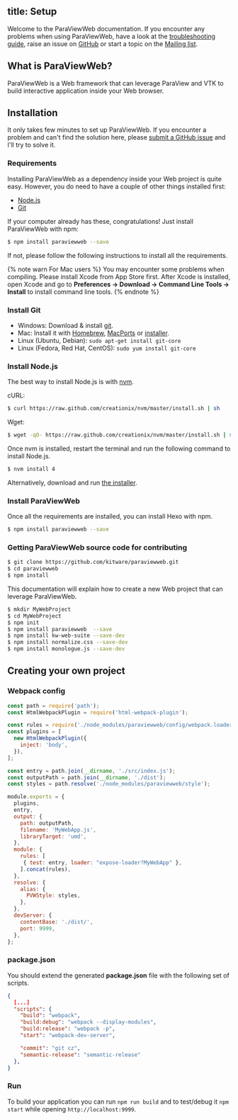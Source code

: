 title: Setup
---
Welcome to the ParaViewWeb documentation. If you encounter any problems when using ParaViewWeb, have a look at the  [troubleshooting guide](troubleshooting.html), raise an issue on [GitHub](https://github.com/kitware/paraviewweb/issues) or start a topic on the [Mailing list](http://www.paraview.org/mailman/listinfo/paraview).

## What is ParaViewWeb?

ParaViewWeb is a Web framework that can leverage ParaView and VTK to build interactive application
inside your Web browser.

## Installation

It only takes few minutes to set up ParaViewWeb. If you encounter a problem and can't find the solution here, please [submit a GitHub issue](https://github.com/kitware/paraviewweb/issues) and I'll try to solve it.

### Requirements

Installing ParaViewWeb as a dependency inside your Web project is quite easy. However, you do need to have a couple of other things installed first:

- [Node.js](http://nodejs.org/)
- [Git](http://git-scm.com/)

If your computer already has these, congratulations! Just install ParaViewWeb with npm:

``` bash
$ npm install paraviewweb --save
```

If not, please follow the following instructions to install all the requirements.

{% note warn For Mac users %}
You may encounter some problems when compiling. Please install Xcode from App Store first. After Xcode is installed, open Xcode and go to **Preferences -> Download -> Command Line Tools -> Install** to install command line tools.
{% endnote %}

### Install Git

- Windows: Download & install [git](https://git-scm.com/download/win).
- Mac: Install it with [Homebrew](http://mxcl.github.com/homebrew/), [MacPorts](http://www.macports.org/) or [installer](http://sourceforge.net/projects/git-osx-installer/).
- Linux (Ubuntu, Debian): `sudo apt-get install git-core`
- Linux (Fedora, Red Hat, CentOS): `sudo yum install git-core`

### Install Node.js

The best way to install Node.js is with [nvm](https://github.com/creationix/nvm).

cURL:

``` bash
$ curl https://raw.github.com/creationix/nvm/master/install.sh | sh
```

Wget:

``` bash
$ wget -qO- https://raw.github.com/creationix/nvm/master/install.sh | sh
```

Once nvm is installed, restart the terminal and run the following command to install Node.js.

``` bash
$ nvm install 4
```

Alternatively, download and run [the installer](http://nodejs.org/).

### Install ParaViewWeb

Once all the requirements are installed, you can install Hexo with npm.

``` bash
$ npm install paraviewweb --save
```

### Getting ParaViewWeb source code for contributing

``` bash
$ git clone https://github.com/kitware/paraviewweb.git
$ cd paraviewweb
$ npm install
```

This documentation will explain how to create a new Web project that can leverage ParaViewWeb.

``` bash
$ mkdir MyWebProject
$ cd MyWebProject
$ npm init
$ npm install paraviewweb  --save
$ npm install kw-web-suite --save-dev
$ npm install normalize.css --save-dev
$ npm install monologue.js --save-dev
```

## Creating your own project

### Webpack config

``` js webpack.config.js
const path = require('path');
const HtmlWebpackPlugin = require('html-webpack-plugin');

const rules = require('./node_modules/paraviewweb/config/webpack.loaders.js');
const plugins = [
  new HtmlWebpackPlugin({
    inject: 'body',
  }),
];

const entry = path.join(__dirname, './src/index.js');
const outputPath = path.join(__dirname, './dist');
const styles = path.resolve('./node_modules/paraviewweb/style');

module.exports = {
  plugins,
  entry,
  output: {
    path: outputPath,
    filename: 'MyWebApp.js',
    libraryTarget: 'umd',
  },
  module: {
    rules: [
     { test: entry, loader: "expose-loader?MyWebApp" },
    ].concat(rules),
  },
  resolve: {
    alias: {
      PVWStyle: styles,
    },
  },
  devServer: {
    contentBase: './dist/',
    port: 9999,
  },
};

```

### package.json

You should extend the generated **package.json** file with the following set of scripts.

``` json package.json
{
  [...]
  "scripts": {
    "build": "webpack",
    "build:debug": "webpack --display-modules",
    "build:release": "webpack -p",
    "start": "webpack-dev-server",

    "commit": "git cz",
    "semantic-release": "semantic-release"
  },
}
```

### Run 

To build your application you can run `npm run build` and to test/debug it `npm start` while opening `http://localhost:9999`.
